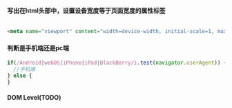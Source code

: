#### 写出在html头部中，设置设备宽度等于页面宽度的属性标签
```html

<meta name="viewport" content="width=device-width, initial-scale=1, maximum-scale=1, user-scalable=no"/>
```
  

#### 判断是手机端还是pc端
```js
if(/Android|webOS|iPhone|iPad|BlackBerry/i.test(navigator.userAgent)) {
  //手机端
} else {
}
```

#### DOM Level(TODO)
